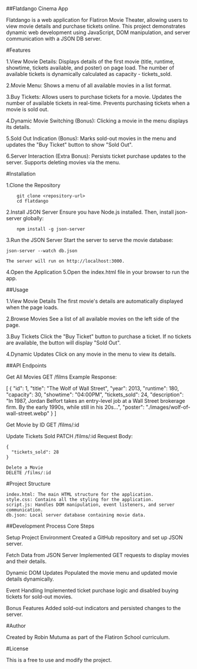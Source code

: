 ##Flatdango Cinema App

Flatdango is a web application for Flatiron Movie Theater, allowing users to view movie details and purchase tickets online. This project demonstrates dynamic web development using JavaScript, DOM manipulation, and server communication with a JSON DB server.

#Features 

1.View Movie Details:
        Displays details of the first movie (title, runtime, showtime, tickets available, and poster) on page load.
        The number of available tickets is dynamically calculated as capacity - tickets_sold.

2.Movie Menu:
        Shows a menu of all available movies in a list format.

3.Buy Tickets:
        Allows users to purchase tickets for a movie.
        Updates the number of available tickets in real-time.
        Prevents purchasing tickets when a movie is sold out.

4.Dynamic Movie Switching (Bonus):
        Clicking a movie in the menu displays its details.

5.Sold Out Indication (Bonus):
        Marks sold-out movies in the menu and updates the "Buy Ticket" button to show "Sold Out".

6.Server Interaction (Extra Bonus):
        Persists ticket purchase updates to the server.
        Supports deleting movies via the menu.

#Installation 

1.Clone the Repository

        git clone <repository-url>
        cd flatdango

2.Install JSON Server
Ensure you have Node.js installed. Then, install json-server globally:

        npm install -g json-server

3.Run the JSON Server
Start the server to serve the movie database:

    json-server --watch db.json

    The server will run on http://localhost:3000.

4.Open the Application
5.Open the index.html file in your browser to run the app.

##Usage 

1.View Movie Details
        The first movie's details are automatically displayed when the page loads.

2.Browse Movies
        See a list of all available movies on the left side of the page.

3.Buy Tickets
        Click the "Buy Ticket" button to purchase a ticket.
        If no tickets are available, the button will display "Sold Out".

4.Dynamic Updates
        Click on any movie in the menu to view its details.

##API Endpoints 

Get All Movies
GET /films
Example Response:

[
 {
      "id": 1,
      "title": "The Wolf of Wall Street",
      "year": 2013,
      "runtime": 180,
      "capacity": 30,
      "showtime": "04:00PM",
      "tickets_sold": 24,
      "description": "In 1987, Jordan Belfort takes an entry-level job at a Wall Street brokerage firm. By the early 1990s, while still in his 20s...",
      "poster": "./images/wolf-of-wall-street.webp"
    }
]

Get Movie by ID
GET /films/:id

Update Tickets Sold
PATCH /films/:id
Request Body:

    {
      "tickets_sold": 28
    }

    Delete a Movie
    DELETE /films/:id

#Project Structure 

    index.html: The main HTML structure for the application.
    style.css: Contains all the styling for the application.
    script.js: Handles DOM manipulation, event listeners, and server communication.
    db.json: Local server database containing movie data.

##Development Process 
Core Steps

Setup Project Environment
        Created a GitHub repository and set up JSON server.

Fetch Data from JSON Server
        Implemented GET requests to display movies and their details.

Dynamic DOM Updates
        Populated the movie menu and updated movie details dynamically.

Event Handling
        Implemented ticket purchase logic and disabled buying tickets for sold-out movies.

Bonus Features
        Added sold-out indicators and persisted changes to the server.


#Author 

Created by Robin Mutuma as part of the Flatiron School curriculum.

#License 

This is a free to use and modify the project.

